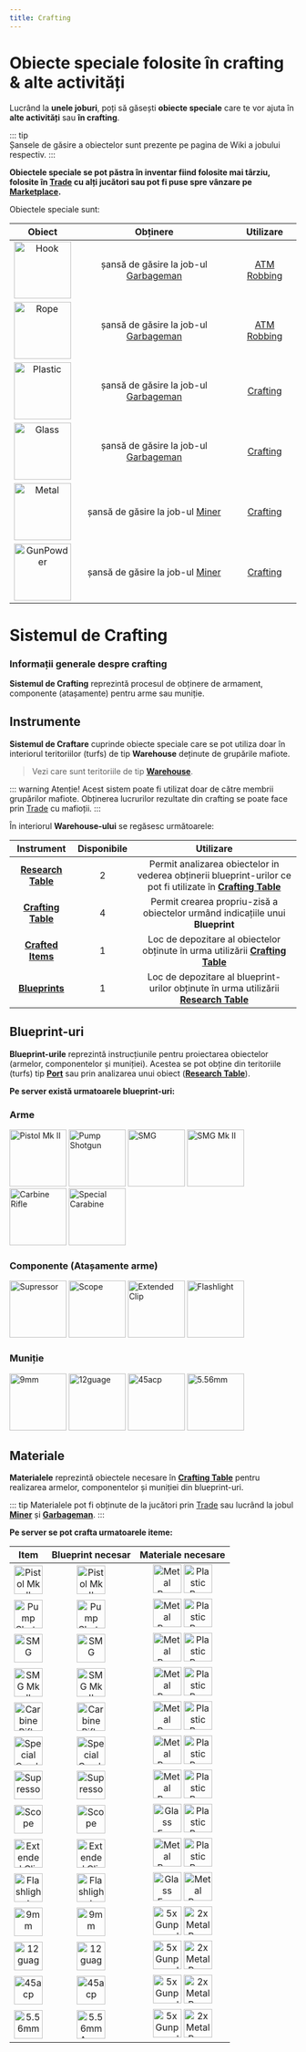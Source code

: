 ```yaml
---
title: Crafting
---
```

# Obiecte speciale folosite în crafting & alte activități

Lucrând la **unele joburi**, poți să găsești **obiecte speciale** care te vor ajuta în **alte activități** sau **în crafting**.

::: tip  
Șansele de găsire a obiectelor sunt prezente pe pagina de Wiki a jobului respectiv.
:::

**Obiectele speciale se pot păstra în inventar fiind folosite mai târziu, folosite în [Trade](./trade.md) cu alți jucători sau pot fi puse spre vânzare pe [Marketplace](./marketplace.md).**

Obiectele speciale sunt:

| Obiect | Obținere | Utilizare | 
| :-----------: | :-----------: | :-----------: |
| <Image src="https://i.imgur.com/95QtK2W.png" alt="Hook" width="100" label="Hook" /> | șansă de găsire la job-ul [Garbageman](../jobs/garbageman.md#obiecte-speciale-pentru-crafting-și-alte-activități--șanse-de-găsire) | [ATM Robbing](atm-robbery.md) |
| <Image src="https://i.imgur.com/OEiB608.png" alt="Rope" width="100" label="Rope" /> | șansă de găsire la job-ul [Garbageman](../jobs/garbageman.md#obiecte-speciale-pentru-crafting-și-alte-activități--șanse-de-găsire) | [ATM Robbing](atm-robbery.md) |
| <Image src="https://i.imgur.com/fyaexmI.png" alt="Plastic" width="100" label="Piece of Plastic" /> | șansă de găsire la job-ul [Garbageman](../jobs/garbageman.md#obiecte-speciale-pentru-crafting-și-alte-activități--șanse-de-găsire) | [Crafting](#informații-generale-despre-crafting) |
| <Image src="https://i.imgur.com/oNhIgen.png" alt="Glass" width="100" label="Shattered Glass" /> | șansă de găsire la job-ul [Garbageman](../jobs/garbageman.md#obiecte-speciale-pentru-crafting-și-alte-activități--șanse-de-găsire) | [Crafting](#informații-generale-despre-crafting) |
| <Image src="https://i.imgur.com/PBET64W.png" alt="Metal" width="100" label="Metal Bar" /> | șansă de găsire la job-ul [Miner](../jobs/miner.md#obiecte-speciale-pentru-crafting-și-alte-activități--șanse-de-găsire) | [Crafting](#informații-generale-despre-crafting) |
| <Image src="https://i.imgur.com/TW4AI6Z.png" alt="GunPowder" width="100" label="Gunpowder" /> | șansă de găsire la job-ul [Miner](../jobs/miner.md#obiecte-speciale-pentru-crafting-și-alte-activități--șanse-de-găsire) | [Crafting](#informații-generale-despre-crafting) |

# Sistemul de Crafting

### Informații generale despre crafting

**Sistemul de Crafting** reprezintă procesul de obținere de armament, componente (atașamente) pentru arme sau muniție.

## Instrumente 

**Sistemul de Craftare** cuprinde obiecte speciale care se pot utiliza doar în interiorul teritoriilor (turfs) de tip **Warehouse** deținute de grupările mafiote.

> Vezi care sunt teritoriile de tip [**Warehouse**](#warehouse). 

::: warning Atenție!
Acest sistem poate fi utilizat doar de către membrii grupărilor mafiote. Obținerea lucrurilor rezultate din crafting se poate face prin [Trade](./trade.md) cu mafioții.
:::  

În interiorul **Warehouse-ului** se regăsesc următoarele:

| Instrument | Disponibile | Utilizare | 
| :-----------: | :-----------: | :-----------: |
| [**Research Table**](https://i.imgur.com/dnzRdZ5.png) | 2 | Permit analizarea obiectelor in vederea obținerii blueprint-urilor ce pot fi utilizate în [**Crafting Table**](https://i.imgur.com/nGbKRZg.png) |
| [**Crafting Table**](https://i.imgur.com/nGbKRZg.png) | 4 | Permit crearea propriu-zisă a obiectelor urmând indicațiile unui **Blueprint** | 
| [**Crafted Items**](https://i.imgur.com/gA7j5E8.png) | 1 | Loc de depozitare al obiectelor obținute în urma utilizării [**Crafting Table**](https://i.imgur.com/nGbKRZg.png)  |  
| [**Blueprints**](https://i.imgur.com/rdWuD1X.png) | 1 | Loc de depozitare al blueprint-urilor obținute în urma utilizării [**Research Table**](https://i.imgur.com/dnzRdZ5.png) |  

## Blueprint-uri 

**Blueprint-urile** reprezintă instrucțiunile pentru proiectarea obiectelor (armelor, componentelor și muniției).
Acestea se pot obține din teritoriile (turfs) tip [**Port**](#teritorii-de-tip-port) sau prin analizarea unui obiect ([**Research Table**](https://i.imgur.com/dnzRdZ5.png)).

**Pe server există urmatoarele blueprint-uri:** 

### **Arme**

<Image src="https://i.imgur.com/lSjn1CA.png" alt="Pistol Mk II" width="100" label="Pistol Mk II" /> 
<Image src="https://i.imgur.com/oYYvTpc.png" alt="Pump Shotgun" width="100" label="Pump Shotgun" /> 
<Image src="https://i.imgur.com/domhlum.png" alt="SMG" width="100" label="SMG" />  
<Image src="https://i.imgur.com/hvrO4Oi.png" alt="SMG Mk II" width="100" label="SMG Mk II" /> 
<Image src="https://i.imgur.com/TDPMXuJ.png" alt="Carbine Rifle" width="100" label="Carbine Rifle" />  
<Image src="https://i.imgur.com/sxW7GkU.png" alt="Special Carabine" width="100" label="Special Carbine" /> 


### **Componente (Atașamente arme)**

<Image src="https://i.imgur.com/5vJw2dQ.png" alt="Supressor" width="100" label="Supressor" /> 
<Image src="https://i.imgur.com/sxaPEgD.png" alt="Scope" width="100" label="Scope" /> 
<Image src="https://i.imgur.com/acTcj0a.png" alt="Extended Clip" width="100" label="Extended Clip" /> 
<Image src="https://i.imgur.com/uwqKbUR.png" alt="Flashlight" width="100" label="Flashlight" /> 

### **Muniție**

<Image src="https://i.imgur.com/ArUDAbr.png" alt="9mm" width="100" label="9mm" /> 
<Image src="https://i.imgur.com/6Yspriw.png" alt="12guage" width="100" label="12-gauge" /> 
<Image src="https://i.imgur.com/a9rvCFP.png" alt="45acp" width="100" label=".45 ACP" /> 
<Image src="https://i.imgur.com/8OCagq8.png" alt="5.56mm" width="100" label="5.56mm" /> 

## Materiale 

**Materialele** reprezintă obiectele necesare în [**Crafting Table**](https://i.imgur.com/nGbKRZg.png) pentru realizarea armelor, componentelor și muniției din blueprint-uri.

::: tip
Materialele pot fi obținute de la jucători prin [Trade](./trade.md) sau lucrând la jobul [**Miner**](../jobs/miner) și [**Garbageman**](../jobs/garbageman).
:::

**Pe server se pot crafta urmatoarele iteme:** 

| Item | Blueprint necesar | Materiale necesare | 
| :-----------: | :-----------: | :-----------: |
| <Image src="https://i.imgur.com/EakMdzd.png" alt="Pistol Mk II" width="50" label="Pistol Mk II" /> | <Image src="https://i.imgur.com/lSjn1CA.png" alt="Pistol Mk II" width="50" label="Pistol Mk II Blueprint" /> | <Image src="https://i.imgur.com/RWhY6he.png" alt="Metal Bare" width="50" label="3x Metal Bare" /> <Image src="https://i.imgur.com/Omo6364.png" alt="Plastic Bag" width="50" label="2x Plastic Bag" /> |
| <Image src="https://i.imgur.com/8n4YIyl.png" alt="Pump Shotgun" width="50" label="Pump Shotgun" /> | <Image src="https://i.imgur.com/oYYvTpc.png" alt="Pump Shotgun" width="50" label="Pump Shotgun Blueprint" /> | <Image src="https://i.imgur.com/RWhY6he.png" alt="Metal Bare" width="50" label="9x Metal Bare" /> <Image src="https://i.imgur.com/Omo6364.png" alt="Plastic Bag" width="50" label="6x Plastic Bag" /> | 
| <Image src="https://i.imgur.com/pwlMOGy.png" alt="SMG" width="50" label="SMG" /> | <Image src="https://i.imgur.com/domhlum.png" alt="SMG" width="50" label="SMG Blueprint" /> | <Image src="https://i.imgur.com/RWhY6he.png" alt="Metal Bare" width="50" label="6x Metal Bare" /> <Image src="https://i.imgur.com/Omo6364.png" alt="Plastic Bag" width="50" label="5x Plastic Bag" /> |
| <Image src="https://i.imgur.com/Xy5s7Ov.png" alt="SMG Mk II" width="50" label="SMG Mk II" /> | <Image src="https://i.imgur.com/hvrO4Oi.png" alt="SMG Mk II" width="50" label="SMG Mk II Blueprint" /> | <Image src="https://i.imgur.com/RWhY6he.png" alt="Metal Bare" width="50" label="7x Metal Bare" /> <Image src="https://i.imgur.com/Omo6364.png" alt="Plastic Bag" width="50" label="5x Plastic Bag" /> |
| <Image src="https://i.imgur.com/GKtbxvN.png" alt="Carbine Rifle" width="50" label="Carbine Rifle" /> | <Image src="https://i.imgur.com/TDPMXuJ.png" alt="Carbine Rifle" width="50" label="Carbine Rifle Blueprint" /> | <Image src="https://i.imgur.com/RWhY6he.png" alt="Metal Bare" width="50" label="10x Metal Bare" /> <Image src="https://i.imgur.com/Omo6364.png" alt="Plastic Bag" width="50" label="7x Plastic Bag" /> |
| <Image src="https://i.imgur.com/W5foGq1.png" alt="Special Carabine" width="50" label="Special Carbine" /> | <Image src="https://i.imgur.com/sxW7GkU.png" alt="Special Carabine" width="50" label="Special Carbine Blueprint" />  | <Image src="https://i.imgur.com/RWhY6he.png" alt="Metal Bare" width="50" label="12x Metal Bare" /> <Image src="https://i.imgur.com/Omo6364.png" alt="Plastic Bag" width="50" label="9x Plastic Bag" /> |
| <Image src="https://i.imgur.com/AIjHUAg.png" alt="Supressor" width="50" label="Supressor" /> |  <Image src="https://i.imgur.com/5vJw2dQ.png" alt="Supressor Blueprint" width="50" label="Supressor" /> | <Image src="https://i.imgur.com/RWhY6he.png" alt="Metal Bare" width="50" label="Metal Bare" /> <Image src="https://i.imgur.com/Omo6364.png" alt="Plastic Bag" width="50" label="Plastic Bag" /> |
| <Image src="https://i.imgur.com/ovNcLFE.png" alt="Scope" width="50" label="Scope" /> |  <Image src="https://i.imgur.com/sxaPEgD.png" alt="Scope" width="50" label="Scope Blueprint" /> | <Image src="https://i.imgur.com/B9JRqac.png" alt="Glass Fragment" width="50" label="Glass Fragment" /> <Image src="https://i.imgur.com/Omo6364.png" alt="Plastic Bag" width="50" label="Plastic Bag" /> |
| <Image src="https://i.imgur.com/aGQh9xy.png" alt="Extended Clip" width="50" label="Extended Clip" /> |  <Image src="https://i.imgur.com/acTcj0a.png" alt="Extended Clip" width="50" label="Extended Clip Blueprint" /> | <Image src="https://i.imgur.com/RWhY6he.png" alt="Metal Bare" width="50" label="Metal Bare" /> <Image src="https://i.imgur.com/Omo6364.png" alt="Plastic Bag" width="50" label="Plastic Bag" /> |
| <Image src="https://i.imgur.com/HqINYTx.png" alt="Flashlight" width="50" label="Flashlight Blueprint" /> |  <Image src="https://i.imgur.com/uwqKbUR.png" alt="Flashlight" width="50" label="Flashlight" /> | <Image src="https://i.imgur.com/B9JRqac.png" alt="Glass Fragment" width="50" label="2x Glass Fragment" /> <Image src="https://i.imgur.com/RWhY6he.png" alt="Metal Bare" width="50" label="Metal Bare" /> |
| <Image src="https://i.imgur.com/onADx1v.png" alt="9mm" width="50" label="30x 9mm Ammo" /> | <Image src="https://i.imgur.com/ArUDAbr.png" alt="9mm" width="50" label="9mm Ammo Blueprint" /> | <Image src="https://i.imgur.com/Hp4XGOA.png" alt="5x Gunpoweder" width="50" label="5x Gunpowder" /> <Image src="https://i.imgur.com/RWhY6he.png" alt="2x Metal Bare" width="50" label="2x Metal Bare" /> |
| <Image src="https://i.imgur.com/kzF7YP1.png" alt="12guage" width="50" label="30x 12-gauge Ammo" /> | <Image src="https://i.imgur.com/6Yspriw.png" alt="12guage" width="50" label="12-gauge Ammo Blueprint" /> | <Image src="https://i.imgur.com/Hp4XGOA.png" alt="5x Gunpoweder" width="50" label="5x Gunpowder" /> <Image src="https://i.imgur.com/RWhY6he.png" alt="2x Metal Bare" width="50" label="2x Metal Bare" /> |
| <Image src="https://i.imgur.com/ivgAp7g.png" alt="45acp" width="50" label="30x .45 ACP Ammo" /> | <Image src="https://i.imgur.com/a9rvCFP.png" alt="45acp" width="50" label=".45 ACP Ammo Blueprint" /> | <Image src="https://i.imgur.com/Hp4XGOA.png" alt="5x Gunpoweder" width="50" label="5x Gunpowder" /> <Image src="https://i.imgur.com/RWhY6he.png" alt="2x Metal Bare" width="50" label="2x Metal Bare" /> |
| <Image src="https://i.imgur.com/Gjadnlz.png" alt="5.56mm" width="50" label="30x 5.56mm Ammo" /> | <Image src="https://i.imgur.com/8OCagq8.png" alt="5.56mm Ammo Blueprint" width="50" label="5.56mm Ammo Blueprint" /> | <Image src="https://i.imgur.com/Hp4XGOA.png" alt="5x Gunpoweder" width="50" label="5x Gunpowder" /> <Image src="https://i.imgur.com/RWhY6he.png" alt="2x Metal Bare" width="50" label="2x Metal Bare" /> |
